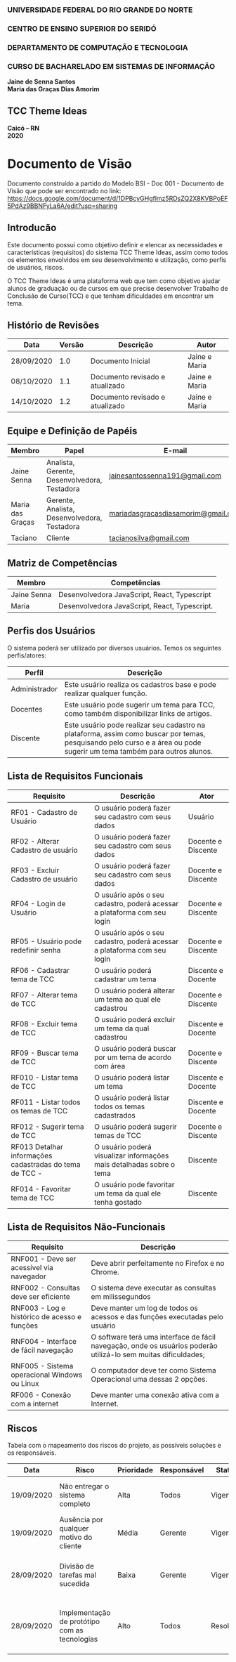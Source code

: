 ### **UNIVERSIDADE FEDERAL DO RIO GRANDE DO NORTE**

### **CENTRO DE ENSINO SUPERIOR DO SERIDÓ**

### **DEPARTAMENTO DE COMPUTAÇÃO E TECNOLOGIA**

### **CURSO DE BACHARELADO EM SISTEMAS DE INFORMAÇÃO**

**Jaine de Senna Santos**  
**Maria das Graças Dias Amorim** 


## **TCC Theme Ideas**


**Caicó – RN**  
**2020**


# Documento de Visão
Documento construído a partido do Modelo BSI - Doc 001 - Documento de Visão que pode ser encontrado no link: https://docs.google.com/document/d/1DPBcyGHgflmz5RDsZQ2X8KVBPoEF5PdAz9BBNFyLa6A/edit?usp=sharing

## Introducão

Este documento possui como objetivo definir e elencar as necessidades e características (requisitos) do sistema TCC Theme Ideas, assim como todos os elementos envolvidos em seu desenvolvimento e utilização, como perfis de usuários, riscos.

O TCC Theme Ideas é uma plataforma web que tem como objetivo ajudar alunos de graduação ou de cursos em que precise desenvolver Trabalho de Conclusão de Curso(TCC) e que tenham dificuldades em encontrar um tema.

## Histório de Revisões
Data     |     Versão  |   Descrição  | Autor |
---------| ----------- | ---------- | ------|
28/09/2020 | 1.0 | Documento Inicial | Jaine e Maria |
08/10/2020 | 1.1 | Documento revisado e atualizado | Jaine e Maria |
14/10/2020 | 1.2 | Documento revisado e atualizado | Jaine e Maria |

## Equipe e Definição de Papéis

Membro     |     Papel   |   E-mail   |
---------  | ----------- | ---------- |
Jaine Senna         | Analista, Gerente, Desenvolvedora, Testadora | jainesantossenna191@gmail.com
Maria das Graças    | Gerente, Analista, Desenvolvedora, Testadora  | mariadasgracasdiasamorim@gmail.com
Taciano             | Cliente                  | tacianosilva@gmail.com

## Matriz de Competências

Membro     |     Competências   |
---------  | ----------- |
Jaine Senna | Desenvolvedora JavaScript, React, Typescript |
Maria       | Desenvolvedora JavaScript, React, Typescript.|

## Perfis dos Usuários

O sistema poderá ser utilizado por diversos usuários. Temos os seguintes perfis/atores:

Perfil     | Descrição   |
---------  | ----------- |
Administrador | Este usuário realiza os cadastros base e pode realizar qualquer função.
Docentes | Este usuário pode sugerir um tema para TCC, como também disponibilizar links de artigos.
Discente | Este usuário pode realizar seu cadastro na plataforma, assim como buscar por temas, pesquisando pelo curso e a área ou pode sugerir um tema também para outros alunos.

## Lista de Requisitos Funcionais

Requisito  | Descrição   | Ator |
---------  | ----------- | ---------- |
RF01 - Cadastro de Usuário   | O usuário poderá fazer seu cadastro com seus dados | Usuário |
RF02 - Alterar Cadastro de usuário  | O usuário poderá fazer seu cadastro com seus dados | Docente e Discente |
RF03 - Excluir Cadastro de usuário   | O usuário poderá fazer seu cadastro com seus dados | Docente e Discente |
RF04 - Login de Usuário| O  usuário após o seu cadastro, poderá acessar a plataforma com seu login | Docente e Discente |
RF05 - Usuário pode redefinir senha| O  usuário após o seu cadastro, poderá acessar a plataforma com seu login | Docente e Discente |
RF06 - Cadastrar tema de TCC | O usuário poderá cadastrar um tema  | Discente e Docente |
RF07 - Alterar tema de TCC |O usuário poderá alterar um tema ao qual ele cadastrou  | Docente e Discente |
RF08 - Excluir tema de TCC | O usuário poderá excluir um tema da qual cadastrou | Discente e Docente |
RF09 - Buscar tema de TCC |O usuário poderá buscar por um tema de acordo com área  | Docente e Discente |
RF010 - Listar tema de TCC | O usuário poderá listar um tema |Discente e Docente |
RF011 - Listar todos os temas de TCC | O usuário poderá listar todos os temas cadastrados | Discente e Docente  |
RF012 - Sugerir tema de TCC |O usuário poderá sugerir temas de TCC  | Docente e Discente |
RF013 Detalhar informações cadastradas do tema de TCC -| O usuário poderá visualizar informações mais detalhadas sobre o tema | Discente | 
RF014 - Favoritar tema de TCC | O usuário pode favoritar um tema da qual ele tenha gostado | Discente|



## Lista de Requisitos Não-Funcionais

Requisito                                 | Descrição   |
---------                                 | ----------- |
RNF001 - Deve ser acessível via navegador | Deve abrir perfeitamente no Firefox e no Chrome. |
RNF002 - Consultas deve ser eficiente | O sistema deve executar as consultas em milissegundos |
RNF003 - Log e histórico de acesso e funções | Deve manter um log de todos os acessos e das funções executadas pelo usuário |
RNF004 - Interface de fácil navegação | O software terá uma interface de fácil navegação, onde os usuários poderão utilizá-lo sem muitas dificuldades;|
RNF005 - Sistema operacional Windows ou Linux |O computador deve ter como Sistema Operacional uma dessas 2 opções.
RF006 - Conexão com a internet |  	Deve manter uma conexão ativa com a Internet.


## Riscos

Tabela com o mapeamento dos riscos do projeto, as possíveis soluções e os responsáveis.

Data | Risco | Prioridade | Responsável | Status | Providência/Solução |
------ | ------ | ------ | ------ | ------ | ------ |
19/09/2020 | Não entregar o sistema completo | Alta | Todos | Vigente | Fazer esforço pra tentar entregar as funcionalidades no prazo definido. |
19/09/2020 | Ausência por qualquer motivo do cliente | Média | Gerente | Vigente | Planejar o cronograma tendo em base a agenda do cliente |
28/09/2020 | Divisão de tarefas mal sucedida | Baixa | Gerente | Vigente | Acompanhar de perto o desenvolvimento de cada membro da equipe |
28/09/2020 | Implementação de protótipo com as tecnologias | Alto | Todos | Resolvido | Encontrar tutorial com a maioria da tecnologia e implementar um caso base do sistema |


